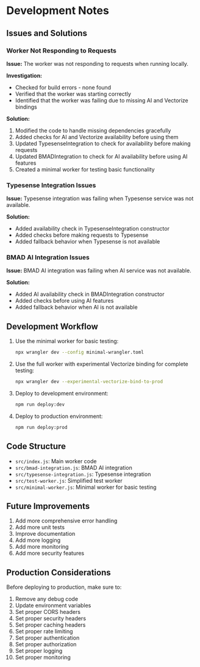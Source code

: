 # Development Notes

## Issues and Solutions

### Worker Not Responding to Requests

**Issue:** The worker was not responding to requests when running locally.

**Investigation:**
- Checked for build errors - none found
- Verified that the worker was starting correctly
- Identified that the worker was failing due to missing AI and Vectorize bindings

**Solution:**
1. Modified the code to handle missing dependencies gracefully
2. Added checks for AI and Vectorize availability before using them
3. Updated TypesenseIntegration to check for availability before making requests
4. Updated BMADIntegration to check for AI availability before using AI features
5. Created a minimal worker for testing basic functionality

### Typesense Integration Issues

**Issue:** Typesense integration was failing when Typesense service was not available.

**Solution:**
- Added availability check in TypesenseIntegration constructor
- Added checks before making requests to Typesense
- Added fallback behavior when Typesense is not available

### BMAD AI Integration Issues

**Issue:** BMAD AI integration was failing when AI service was not available.

**Solution:**
- Added AI availability check in BMADIntegration constructor
- Added checks before using AI features
- Added fallback behavior when AI is not available

## Development Workflow

1. Use the minimal worker for basic testing:
   ```bash
   npx wrangler dev --config minimal-wrangler.toml
   ```

2. Use the full worker with experimental Vectorize binding for complete testing:
   ```bash
   npx wrangler dev --experimental-vectorize-bind-to-prod
   ```

3. Deploy to development environment:
   ```bash
   npm run deploy:dev
   ```

4. Deploy to production environment:
   ```bash
   npm run deploy:prod
   ```

## Code Structure

- `src/index.js`: Main worker code
- `src/bmad-integration.js`: BMAD AI integration
- `src/typesense-integration.js`: Typesense integration
- `src/test-worker.js`: Simplified test worker
- `src/minimal-worker.js`: Minimal worker for basic testing

## Future Improvements

1. Add more comprehensive error handling
2. Add more unit tests
3. Improve documentation
4. Add more logging
5. Add more monitoring
6. Add more security features

## Production Considerations

Before deploying to production, make sure to:

1. Remove any debug code
2. Update environment variables
3. Set proper CORS headers
4. Set proper security headers
5. Set proper caching headers
6. Set proper rate limiting
7. Set proper authentication
8. Set proper authorization
9. Set proper logging
10. Set proper monitoring
